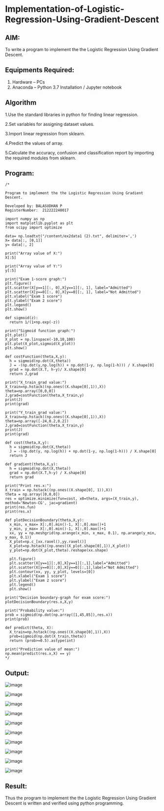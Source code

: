 # Implementation-of-Logistic-Regression-Using-Gradient-Descent

## AIM:
To write a program to implement the the Logistic Regression Using Gradient Descent.

## Equipments Required:
1. Hardware – PCs
2. Anaconda – Python 3.7 Installation / Jupyter notebook

## Algorithm
1.Use the standard libraries in python for finding linear regression.

2.Set variables for assigning dataset values.

3.Import linear regression from sklearn.

4.Predict the values of array.

5.Calculate the accuracy, confusion and classification report by importing the required
  modules from sklearn.

## Program:
```
/*

Program to implement the the Logistic Regression Using Gradient Descent.

Developed by: BALASUDHAN P
RegisterNumber:  212222240017

import numpy as np
import matplotlib.pyplot as plt
from scipy import optimize

data= np.loadtxt("/content/ex2data1 (2).txt", delimiter=',')
X= data[:, [0,1]]
y= data[:, 2]

print("Array value of X:")
X[:5]

print("Array value of Y:")
y[:5]

print("Exam 1-score graph:")
plt.figure()
plt.scatter(X[y==1][:, 0],X[y==1][:, 1], label="Admitted")
plt.scatter(X[y==0][:, 0],X[y==0][:, 1], label="Not Admitted")
plt.xlabel("Exam 1 score")
plt.ylabel("Exam 2 score")
plt.legend()
plt.show()

def sigmoid(z):
  return 1/(1+np.exp(-z))
  
print("Sigmoid function graph:")
plt.plot()
X_plot = np.linspace(-10,10,100)
plt.plot(X_plot,sigmoid(X_plot))
plt.show()

def costFunction(theta,X,y):
  h = sigmoid(np.dot(X,theta))
  J = -(np.dot(y,np.log(h)) + np.dot(1-y, np.log(1-h))) / X.shape[0]
  grad = np.dot(X.T, h-y)/ X.shape[0]
  return J,grad
  
print("X_train_grad value:")
X_train=np.hstack((np.ones((X.shape[0],1)),X))
theta=np.array([0,0,0])
J,grad=costFunction(theta,X_train,y)
print(J)
print(grad)

print("Y_train_grad value:")
X_train=np.hstack((np.ones((X.shape[0],1)),X))
theta=np.array([-24,0.2,0.2])
J,grad=costFunction(theta,X_train,y)
print(J)
print(grad)

def cost(theta,X,y):
  h = sigmoid(np.dot(X,theta))
  J = -(np.dot(y, np.log(h)) + np.dot(1-y, np.log(1-h))) / X.shape[0]
  return J
  
def gradient(theta,X,y):
  h = sigmoid(np.dot(X,theta))
  grad = np.dot(X.T,h-y) / X.shape[0]
  return grad 
  
print("Print res.x:")
X_train = np.hstack((np.ones((X.shape[0], 1)),X))
theta = np.array([0,0,0])
res = optimize.minimize(fun=cost, x0=theta, args=(X_train,y), method='Newton-CG', jac=gradient)
print(res.fun)
print(res.x)

def plotDecisionBoundary(theta,X,y):
  x_min, x_max= X[:,0].min()-1, X[:,0].max()+1
  y_min, y_max= X[:,0].min()-1, X[:,0].max()+1
  xx, yy = np.meshgrid(np.arange(x_min, x_max, 0.1), np.arange(y_min, y_max, 0.1))
  X_plot=np.c_[xx.ravel(),yy.ravel()]
  X_plot=np.hstack((np.ones((X_plot.shape[0],1)),X_plot))
  y_plot=np.dot(X_plot,theta).reshape(xx.shape)

  plt.figure()
  plt.scatter(X[y==1][:,0],X[y==1][:,1],label="Admitted")
  plt.scatter(X[y==0][:,0],X[y==0][:,1],label="Not Admitted") 
  plt.contour(xx, yy, y_plot, levels=[0])
  plt.xlabel("Exam 1 score")
  plt.ylabel("Exam 2 score")
  plt.legend()
  plt.show()
  
print("Decision boundary-graph for exam score:")
plotDecisionBoundary(res.x,X,y)

print("Probability value:")
prob = sigmoid(np.dot(np.array([1,45,85]),res.x))
print(prob)

def predict(theta, X):
  X_train=np.hstack((np.ones((X.shape[0],1)),X))
  prob=sigmoid(np.dot(X_train,theta))
  return (prob>=0.5).astype(int)
  
print("Prediction value of mean:")
np.mean(predict(res.x,X) == y)  
*/
```

## Output:
![image](https://github.com/BALASUDHAN18/-Implementation-of-Logistic-Regression-Using-Gradient-Descent/assets/118807740/56f8a77b-8f55-4051-aeef-55a65ee9e646)

![image](https://github.com/BALASUDHAN18/-Implementation-of-Logistic-Regression-Using-Gradient-Descent/assets/118807740/92b8c20e-a133-4f51-8b6c-b40921efd473)

![image](https://github.com/BALASUDHAN18/-Implementation-of-Logistic-Regression-Using-Gradient-Descent/assets/118807740/df764f8c-54f5-483b-a938-6e4acc299295)

![image](https://github.com/BALASUDHAN18/-Implementation-of-Logistic-Regression-Using-Gradient-Descent/assets/118807740/fb736eec-d32c-4bd4-a151-802343c1373c)

![image](https://github.com/BALASUDHAN18/-Implementation-of-Logistic-Regression-Using-Gradient-Descent/assets/118807740/d6e3c25f-7842-4c62-9a7f-5a87c177120a)

![image](https://github.com/BALASUDHAN18/-Implementation-of-Logistic-Regression-Using-Gradient-Descent/assets/118807740/ad025dee-0ad2-4a1d-a6f8-b5da68c90dee)

![image](https://github.com/BALASUDHAN18/-Implementation-of-Logistic-Regression-Using-Gradient-Descent/assets/118807740/8b78b6ff-3572-4940-965d-3368327bc1a1)

![image](https://github.com/BALASUDHAN18/-Implementation-of-Logistic-Regression-Using-Gradient-Descent/assets/118807740/ca7321a4-f859-4e87-b3ac-f5183bf71ee1)

![image](https://github.com/BALASUDHAN18/-Implementation-of-Logistic-Regression-Using-Gradient-Descent/assets/118807740/4641afe2-cecb-4dce-a9b1-ea8eb82b1ddf)

![image](https://github.com/BALASUDHAN18/-Implementation-of-Logistic-Regression-Using-Gradient-Descent/assets/118807740/d22e96b4-4c39-464c-8f94-4abc2208ba87)


## Result:
Thus the program to implement the the Logistic Regression Using Gradient Descent is written and verified using python programming.

